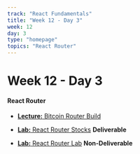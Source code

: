 ```yaml
---
track: "React Fundamentals"
title: "Week 12 - Day 3"
week: 12
day: 3
type: "homepage"
topics: "React Router"
---
```


# Week 12 - Day 3
#### React Router

- [**Lecture:** Bitcoin Router Build](/react-fundamentals/week-12/day-3/lecture-materials/react-router-bitcoin-price-finder/)

- [**Lab:** React Router Stocks](/react-fundamentals/week-12/day-3/labs/react-router-lab-stocks/) **Deliverable**

- [**Lab:** React Router Lab](/react-fundamentals/week-12/day-3/labs/react-router-lab/) **Non-Deliverable**